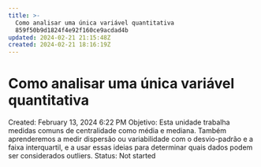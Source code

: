 ```yaml
---
title: >-
  Como analisar uma única variável quantitativa
  859f50b9d1824f4e92f160ce9acdad4b
updated: 2024-02-21 21:15:48Z
created: 2024-02-21 18:16:19Z
---
```


# Como analisar uma única variável quantitativa

Created: February 13, 2024 6:22 PM
Objetivo: Esta unidade trabalha medidas comuns de centralidade como média e mediana. Também aprenderemos a medir dispersão ou variabilidade com o desvio-padrão e a faixa interquartil, e a usar essas ideias para determinar quais dados podem ser considerados outliers.
Status: Not started
